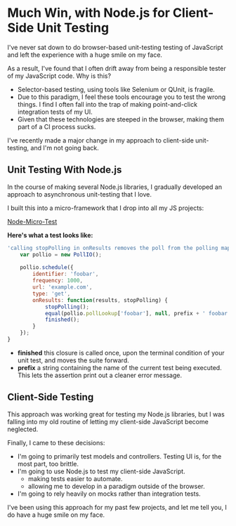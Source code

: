 Much Win, with Node.js for Client-Side Unit Testing
=================================================

I've never sat down to do browser-based unit-testing testing of JavaScript and left the experience with a huge smile on my face.

As a result, I've found that I often drift away from being a responsible tester of my JavaScript code. Why is this?

* Selector-based testing, using tools like Selenium or QUnit, is fragile.
* Due to this paradigm, I feel these tools encourage you to test the wrong things. I find I often fall into the trap of making point-and-click integration tests of my UI.
* Given that these technologies are steeped in the browser, making them part of a CI process sucks.

I've recently made a major change in my approach to client-side unit-testing, and I'm not going back.

Unit Testing With Node.js
-------------------------

In the course of making several Node.js libraries, I gradually developed an approach to asynchronous unit-testing that I love.

I built this into a micro-framework that I drop into all my JS projects:

[Node-Micro-Test](https://github.com/bcoe/node-micro-test)

__Here's what a test looks like:__

```javascript
'calling stopPolling in onResults removes the poll from the polling map': function(finished, prefix) {
	var pollio = new PollIO();
	
	pollio.schedule({
		identifier: 'foobar',
		frequency: 1000,
		url: 'example.com',
		type: 'get',
		onResults: function(results, stopPolling) {
			stopPolling();
			equal(pollio.pollLookup['foobar'], null, prefix + ' foobar poll not removed from map.');
			finished();
		}
	});
}
```

* __finished__ this closure is called once, upon the terminal condition of your unit test, and moves the suite forward.
* __prefix__ a string containing the name of the current test being executed. This lets the assertion print out a cleaner error message.

Client-Side Testing
-------------------

This approach was working great for testing my Node.js libraries, but I was falling into my old routine of letting my client-side JavaScript become neglected.

Finally, I came to these decisions:

* I'm going to primarily test models and controllers. Testing UI is, for the most part, too brittle.
* I'm going to use Node.js to test my client-side JavaScript.
  * making tests easier to automate.
  * allowing me to develop in a paradigm outside of the browser.
* I'm going to rely heavily on mocks rather than integration tests.

I've been using this approach for my past few projects, and let me tell you, I do have a huge smile on my face.